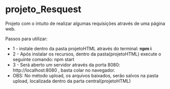 # projeto_Resquest
Projeto com o intuito de realizar algumas requisições através de uma página web.

Passos para utilizar:

<ul>
  <li>1 - instale dentro da pasta projetoHTML através do terminal: <strong>npm i</strong> </li>
  <li>2 - Após instalar os recursos, dentro da pasta(projetoHTML) execute o seguinte comando: npm start</li>
  <li>3 - Será aberto um servidor através da porta 8080: http://localhost:8080 , basta colar no navegador.</li>
  <li>OBS: No método upload, os arquivos baixados, serão salvos na pasta upload, localizada dentro da parta central(projetoHTML)</li>
</ul>




